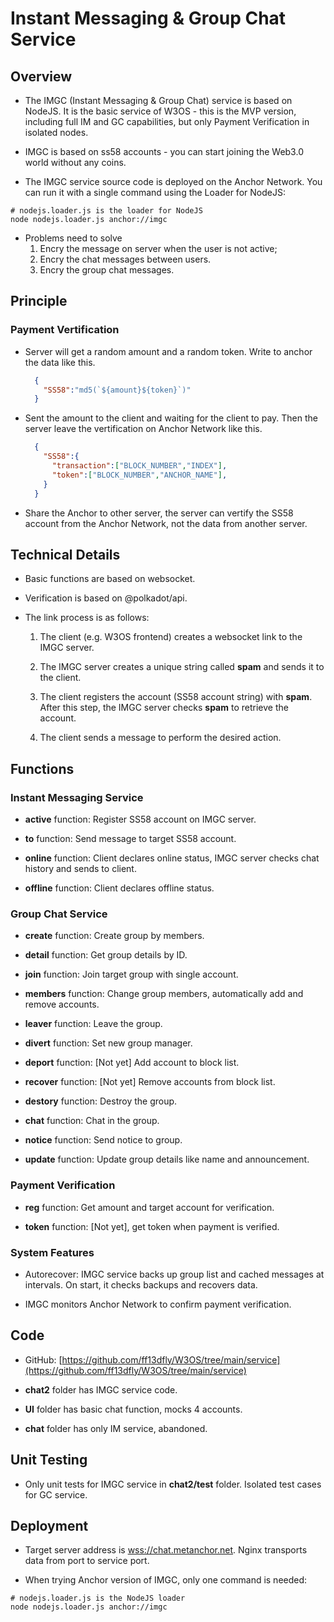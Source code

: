 # Instant Messaging & Group Chat Service

## Overview

- The IMGC (Instant Messaging & Group Chat) service is based on NodeJS. It is the basic service of W3OS - this is the MVP version, including full IM and GC capabilities, but only Payment Verification in isolated nodes.

- IMGC is based on ss58 accounts - you can start joining the Web3.0 world without any coins. 

- The IMGC service source code is deployed on the Anchor Network. You can run it with a single command using the Loader for NodeJS:

```shell
# nodejs.loader.js is the loader for NodeJS
node nodejs.loader.js anchor://imgc  
```

- Problems need to solve
  1. Encry the message on server when the user is not active;
  2. Encry the chat messages between users.
  3. Encry the group chat messages.

## Principle

### Payment Vertification

- Server will get a random amount and a random token. Write to anchor the data like this.

  ```JSON
    {
      "SS58":"md5(`${amount}${token}`)"
    }
  ```

- Sent the amount to the client and waiting for the client to pay. Then the server leave the vertification on Anchor Network like this.

  ```JSON
    {
      "SS58":{
        "transaction":["BLOCK_NUMBER","INDEX"],
        "token":["BLOCK_NUMBER","ANCHOR_NAME"],
      }
    }
  ```

- Share the Anchor to other server, the server can vertify the SS58 account from the Anchor Network, not the data from another server.

## Technical Details

- Basic functions are based on websocket.

- Verification is based on @polkadot/api. 

- The link process is as follows:

  1. The client (e.g. W3OS frontend) creates a websocket link to the IMGC server.

  2. The IMGC server creates a unique string called **spam** and sends it to the client.

  3. The client registers the account (SS58 account string) with **spam**. After this step, the IMGC server checks **spam** to retrieve the account.

  4. The client sends a message to perform the desired action.

## Functions  

### Instant Messaging Service

- **active** function: Register SS58 account on IMGC server.

- **to** function: Send message to target SS58 account.  

- **online** function: Client declares online status, IMGC server checks chat history and sends to client.

- **offline** function: Client declares offline status.

### Group Chat Service

- **create** function: Create group by members.

- **detail** function: Get group details by ID.  

- **join** function: Join target group with single account.

- **members** function: Change group members, automatically add and remove accounts.

- **leaver** function: Leave the group.  

- **divert** function: Set new group manager.

- **deport** function: [Not yet] Add account to block list.  

- **recover** function: [Not yet] Remove accounts from block list.

- **destory** function: Destroy the group.

- **chat** function: Chat in the group.

- **notice** function: Send notice to group. 

- **update** function: Update group details like name and announcement.

### Payment Verification 

- **reg** function: Get amount and target account for verification.

- **token** function: [Not yet], get token when payment is verified.

### System Features

- Autorecover: IMGC service backs up group list and cached messages at intervals. On start, it checks backups and recovers data.

- IMGC monitors Anchor Network to confirm payment verification.

## Code

- GitHub: [https://github.com/ff13dfly/W3OS/tree/main/service](https://github.com/ff13dfly/W3OS/tree/main/service)

- **chat2** folder has IMGC service code.  

- **UI** folder has basic chat function, mocks 4 accounts.

- **chat** folder has only IM service, abandoned.

## Unit Testing  

- Only unit tests for IMGC service in **chat2/test** folder. Isolated test cases for GC service.

## Deployment

- Target server address is [wss://chat.metanchor.net](wss://chat.metanchor.net). Nginx transports data from port to service port.  

- When trying Anchor version of IMGC, only one command is needed:

```shell
# nodejs.loader.js is the NodeJS loader
node nodejs.loader.js anchor://imgc
```
